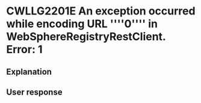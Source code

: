 # CWLLG2201E An exception occurred while encoding URL ''''0'''' in WebSphereRegistryRestClient.  Error: 1

## Explanation

## User response